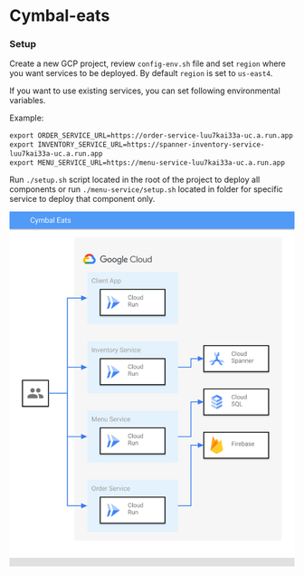 # Cymbal-eats



### Setup

Create a new GCP project, review ```config-env.sh``` file and set ```region``` where you want services to be deployed.
By default ```region``` is set to ```us-east4```.

If you want to use existing services,
you can set following environmental variables.

Example:
```
export ORDER_SERVICE_URL=https://order-service-luu7kai33a-uc.a.run.app
export INVENTORY_SERVICE_URL=https://spanner-inventory-service-luu7kai33a-uc.a.run.app
export MENU_SERVICE_URL=https://menu-service-luu7kai33a-uc.a.run.app
```
Run ```./setup.sh``` script located in the root of the project to deploy all components or run ```./menu-service/setup.sh``` located in folder for specific service to deploy that component only.

![Alt text](./cymbal-eats-services.svg)
